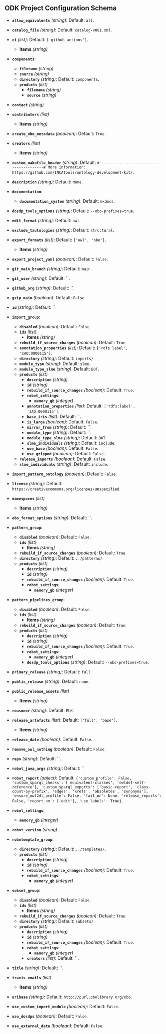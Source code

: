 
## ODK Project Configuration Schema

- **`allow_equivalents`** *(string)*: Default: `all`.


- **`catalog_file`** *(string)*: Default: `catalog-v001.xml`.


- **`ci`** *(list)*: Default: `['github_actions']`.
  - **Items** *(string)*


- **`components`**:
    - **`filename`** *(string)*
    - **`source`** *(string)*
    - **`directory`** *(string)*: Default: `components`.
    - **`products`** *(list)*
        - **`filename`** *(string)*
        - **`source`** *(string)*


- **`contact`** *(string)*


- **`contributors`** *(list)*
  - **Items** *(string)*


- **`create_obo_metadata`** *(boolean)*: Default: `True`.


- **`creators`** *(list)*
  - **Items** *(string)*


- **`custom_makefile_header`** *(string)*: Default: `# ----------------------------------------# More information: https://github.com/INCATools/ontology-development-kit/`.


- **`description`** *(string)*: Default: `None`.


- **`documentation`**:
    - **`documentation_system`** *(string)*: Default: `mkdocs`.


- **`dosdp_tools_options`** *(string)*: Default: `--obo-prefixes=true`.


- **`edit_format`** *(string)*: Default: `owl`.


- **`exclude_tautologies`** *(string)*: Default: `structural`.


- **`export_formats`** *(list)*: Default: `['owl', 'obo']`.
  - **Items** *(string)*


- **`export_project_yaml`** *(boolean)*: Default: `False`.


- **`git_main_branch`** *(string)*: Default: `main`.


- **`git_user`** *(string)*: Default: ``.


- **`github_org`** *(string)*: Default: ``.


- **`gzip_main`** *(boolean)*: Default: `False`.


- **`id`** *(string)*: Default: ``.


- **`import_group`**:
    - **`disabled`** *(boolean)*: Default: `False`.
    - **`ids`** *(list)*
      - **Items** *(string)*
    - **`rebuild_if_source_changes`** *(boolean)*: Default: `True`.
    - **`annotation_properties`** *(list)*: Default: `['rdfs:label', 'IAO:0000115']`.
    - **`directory`** *(string)*: Default: `imports/`.
    - **`module_type`** *(string)*: Default: `slme`.
    - **`module_type_slme`** *(string)*: Default: `BOT`.
    - **`products`** *(list)*
        - **`description`** *(string)*
        - **`id`** *(string)*
        - **`rebuild_if_source_changes`** *(boolean)*: Default: `True`.
        - **`robot_settings`**:
            - **`memory_gb`** *(integer)*
        - **`annotation_properties`** *(list)*: Default: `['rdfs:label', 'IAO:0000115']`.
        - **`base_iris`** *(list)*: Default: ``.
        - **`is_large`** *(boolean)*: Default: `False`.
        - **`mirror_from`** *(string)*: Default: ``.
        - **`module_type`** *(string)*: Default: ``.
        - **`module_type_slme`** *(string)*: Default: `BOT`.
        - **`slme_individuals`** *(string)*: Default: `include`.
        - **`use_base`** *(boolean)*: Default: `False`.
        - **`use_gzipped`** *(boolean)*: Default: `False`.
    - **`release_imports`** *(boolean)*: Default: `False`.
    - **`slme_individuals`** *(string)*: Default: `include`.


- **`import_pattern_ontology`** *(boolean)*: Default: `False`.


- **`license`** *(string)*: Default: `https://creativecommons.org/licenses/unspecified`.


- **`namespaces`** *(list)*
  - **Items** *(string)*


- **`obo_format_options`** *(string)*: Default: ``.


- **`pattern_group`**:
    - **`disabled`** *(boolean)*: Default: `False`.
    - **`ids`** *(list)*
      - **Items** *(string)*
    - **`rebuild_if_source_changes`** *(boolean)*: Default: `True`.
    - **`directory`** *(string)*: Default: `../patterns/`.
    - **`products`** *(list)*
        - **`description`** *(string)*
        - **`id`** *(string)*
        - **`rebuild_if_source_changes`** *(boolean)*: Default: `True`.
        - **`robot_settings`**:
            - **`memory_gb`** *(integer)*


- **`pattern_pipelines_group`**:
    - **`disabled`** *(boolean)*: Default: `False`.
    - **`ids`** *(list)*
      - **Items** *(string)*
    - **`rebuild_if_source_changes`** *(boolean)*: Default: `True`.
    - **`products`** *(list)*
        - **`description`** *(string)*
        - **`id`** *(string)*
        - **`rebuild_if_source_changes`** *(boolean)*: Default: `True`.
        - **`robot_settings`**:
            - **`memory_gb`** *(integer)*
        - **`dosdp_tools_options`** *(string)*: Default: `--obo-prefixes=true`.


- **`primary_release`** *(string)*: Default: `full`.


- **`public_release`** *(string)*: Default: `none`.


- **`public_release_assets`** *(list)*
  - **Items** *(string)*


- **`reasoner`** *(string)*: Default: `ELK`.


- **`release_artefacts`** *(list)*: Default: `['full', 'base']`.
  - **Items** *(string)*


- **`release_date`** *(boolean)*: Default: `False`.


- **`remove_owl_nothing`** *(boolean)*: Default: `False`.


- **`repo`** *(string)*: Default: ``.


- **`robot_java_args`** *(string)*: Default: ``.


- **`robot_report`** *(object)*: Default: `{'custom_profile': False, 'custom_sparql_checks': ['equivalent-classes', 'owldef-self-reference'], 'custom_sparql_exports': ['basic-report', 'class-count-by-prefix', 'edges', 'xrefs', 'obsoletes', 'synonyms'], 'ensure_owl2dl_profile': False, 'fail_on': None, 'release_reports': False, 'report_on': ['edit'], 'use_labels': True}`.


- **`robot_settings`**:
    - **`memory_gb`** *(integer)*


- **`robot_version`** *(string)*


- **`robotemplate_group`**:
    - **`directory`** *(string)*: Default: `../templates/`.
    - **`products`** *(list)*
        - **`description`** *(string)*
        - **`id`** *(string)*
        - **`rebuild_if_source_changes`** *(boolean)*: Default: `True`.
        - **`robot_settings`**:
          - **`memory_gb`** *(integer)*


- **`subset_group`**:
    - **`disabled`** *(boolean)*: Default: `False`.
    - **`ids`** *(list)*
      - **Items** *(string)*
    - **`rebuild_if_source_changes`** *(boolean)*: Default: `True`.
    - **`directory`** *(string)*: Default: `subsets/`.
    - **`products`** *(list)*
        - **`description`** *(string)*
        - **`id`** *(string)*
        - **`rebuild_if_source_changes`** *(boolean)*: Default: `True`.
        - **`robot_settings`**:
            - **`memory_gb`** *(integer)*
        - **`creators`** *(list)*: Default: ``.


- **`title`** *(string)*: Default: ``.


- **`travis_emails`** *(list)*
  - **Items** *(string)*


- **`uribase`** *(string)*: Default: `http://purl.obolibrary.org/obo`.


- **`use_custom_import_module`** *(boolean)*: Default: `False`.


- **`use_dosdps`** *(boolean)*: Default: `False`.


- **`use_external_date`** *(boolean)*: Default: `False`.


